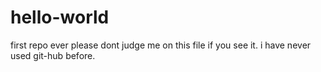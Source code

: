 # hello-world
first repo ever
please dont judge me on this file if you see it. i have never used git-hub before.
